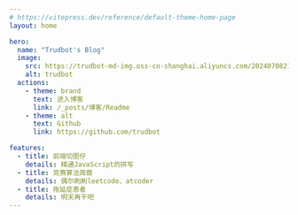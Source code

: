 ```yaml
---
# https://vitepress.dev/reference/default-theme-home-page
layout: home

hero:
  name: "Trudbot's Blog"
  image:
    src: https://trudbot-md-img.oss-cn-shanghai.aliyuncs.com/202407082112768.jpg
    alt: trudbot
  actions:
    - theme: brand
      text: 进入博客
      link: /_posts/博客/Readme
    - theme: alt
      text: Github
      link: https://github.com/trudbot

features:
  - title: 前端切图仔
    details: 精通JavaScript的拼写
  - title: 竞赛算法蒟蒻
    details: 偶尔刷刷leetcode、atcoder
  - title: 拖延症患者
    details: 明天再干吧
---
```


<script setup>
import Tags from './views/tags.vue';
import Beian from './views/beian.vue';
import {data} from './data/content-handler.data.mts'
</script>

<!--代码语言统计-->
<div style="display: flex; justify-content: center" class="code-lang">
    <img :src="data"/>
</div>

<style>
.code-lang {
    margin-top: 5vh;
    img {
        width: 50%;
        height: auto;
    }

    @media (max-width: 768px) {
        img {
            width: 80%;
        }
    }
}
</style>

<Tags/>
<Beian/>
